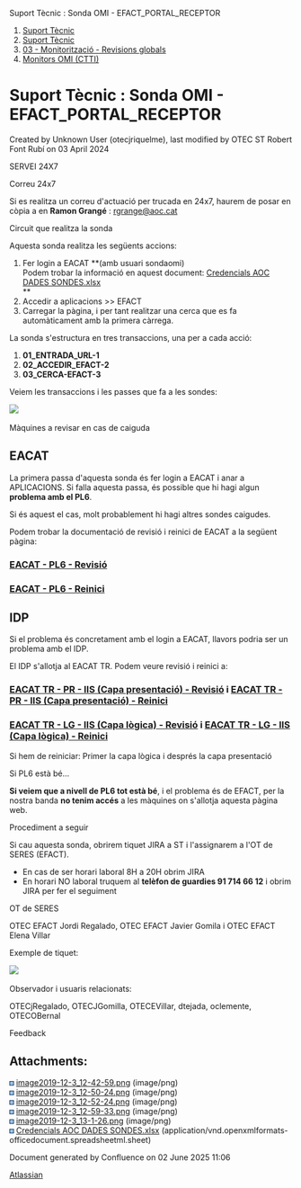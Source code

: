 Suport Tècnic : Sonda OMI - EFACT\_PORTAL\_RECEPTOR  

1.  [Suport Tècnic](index.html)
2.  [Suport Tècnic](13893782.html)
3.  [03 - Monitorització - Revisions globals](26313327.html)
4.  [Monitors OMI (CTTI)](26313608.html)

Suport Tècnic : Sonda OMI - EFACT\_PORTAL\_RECEPTOR
===================================================

Created by Unknown User (otecjriquelme), last modified by OTEC ST Robert Font Rubí on 03 April 2024

SERVEI 24X7

Correu 24x7

Si es realitza un correu d'actuació per trucada en 24x7, haurem de posar en còpia a en **Ramon Grangé** : [rgrange@aoc.cat](mailto:rgrange@aoc.cat)

Circuit que realitza la sonda

Aquesta sonda realitza les següents accions:

1.  Fer login a EACAT **(amb usuari sondaomi)  
    Podem trobar la informació en aquest document: [Credencials AOC DADES SONDES.xlsx](attachments/30868315/100009965.xlsx)  
    **
2.  Accedir a aplicacions >> EFACT
3.  Carregar la pàgina, i per tant realitzar una cerca que es fa automàticament amb la primera càrrega.

La sonda s'estructura en tres transaccions, una per a cada acció:

1.  **01\_ENTRADA\_URL-1**
2.  **02\_ACCEDIR\_EFACT-2**
3.  **03\_CERCA-EFACT-3**

Veiem les transaccions i les passes que fa a les sondes:

![](attachments/30868315/30868321.png)

  

Màquines a revisar en cas de caiguda

EACAT
-----

La primera passa d'aquesta sonda és fer login a EACAT i anar a APLICACIONS. Si falla aquesta passa, és possible que hi hagi algun **problema amb el PL6**.

Si és aquest el cas, molt probablement hi hagi altres sondes caigudes.

Podem trobar la documentació de revisió i reinici de EACAT a la següent pàgina:

### [EACAT - PL6 - Revisió](41520634.html)

### [EACAT - PL6 - Reinici](EACAT---PL6---Reinici_41520633.html)

  

IDP
---

Si el problema és concretament amb el login a EACAT, llavors podria ser un problema amb el IDP.

El IDP s'allotja al EACAT TR. Podem veure revisió i reinici a:

### [EACAT TR - PR - IIS (Capa presentació) - Revisió](41520694.html) i [EACAT TR - PR - IIS (Capa presentació) - Reinici](41520693.html)

### [EACAT TR - LG - IIS (Capa lògica) - Revisió](41520689.html) i [EACAT TR - LG - IIS (Capa lògica) - Reinici](41520688.html)

Si hem de reiniciar: Primer la capa lògica i després la capa presentació

Si PL6 està bé...

**Si veiem que a nivell de PL6 tot està bé**, i el problema és de EFACT, per la nostra banda **no tenim accés** a les màquines on s'allotja aquesta pàgina web.

Procediment a seguir

Si cau aquesta sonda, obrirem tiquet JIRA a ST i l'assignarem a l'OT de SERES (EFACT).

*   En cas de ser horari laboral 8H a 20H obrim JIRA
*   En horari NO laboral truquem al **telèfon de guardies 91 714 66 12** i obrim JIRA per fer el seguiment

  

OT de SERES

OTEC EFACT Jordi Regalado, OTEC EFACT Javier Gomila i OTEC EFACT Elena Villar

Exemple de tiquet:

![](attachments/30868315/30868322.png)  
  

Observador i usuaris relacionats:

OTECjRegalado, OTECJGomilla, OTECEVillar, dtejada, oclemente, OTECOBernal

Feedback

  

  

Attachments:
------------

![](images/icons/bullet_blue.gif) [image2019-12-3\_12-42-59.png](attachments/30868315/30868316.png) (image/png)  
![](images/icons/bullet_blue.gif) [image2019-12-3\_12-50-24.png](attachments/30868315/30868317.png) (image/png)  
![](images/icons/bullet_blue.gif) [image2019-12-3\_12-52-24.png](attachments/30868315/30868318.png) (image/png)  
![](images/icons/bullet_blue.gif) [image2019-12-3\_12-59-33.png](attachments/30868315/30868321.png) (image/png)  
![](images/icons/bullet_blue.gif) [image2019-12-3\_13-1-26.png](attachments/30868315/30868322.png) (image/png)  
![](images/icons/bullet_blue.gif) [Credencials AOC DADES SONDES.xlsx](attachments/30868315/100009965.xlsx) (application/vnd.openxmlformats-officedocument.spreadsheetml.sheet)  

Document generated by Confluence on 02 June 2025 11:06

[Atlassian](http://www.atlassian.com/)